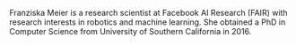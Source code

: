 Franziska Meier is a research scientist at Facebook AI Research (FAIR) with research interests in robotics and machine learning.
She obtained a PhD in Computer Science from University of Southern California in 2016.
